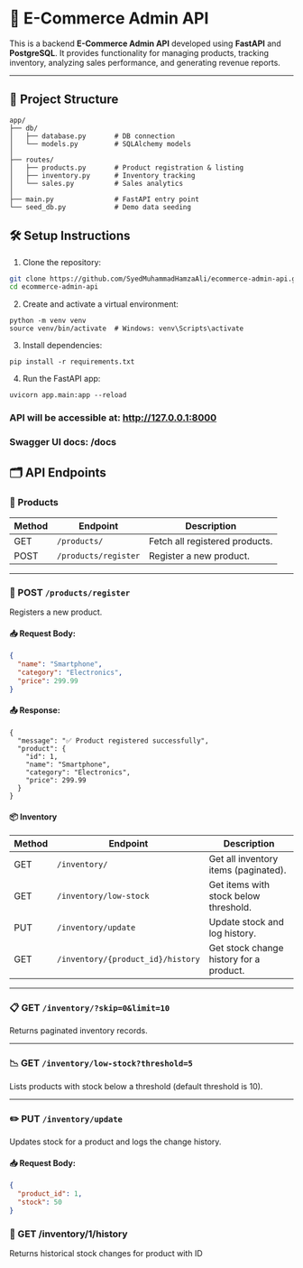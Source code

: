 # 🛒 E-Commerce Admin API

This is a backend **E-Commerce Admin API** developed using **FastAPI** and **PostgreSQL**. It provides functionality for managing products, tracking inventory, analyzing sales performance, and generating revenue reports.

---

## 📁 Project Structure

```text
app/
├── db/
│   ├── database.py       # DB connection
│   └── models.py         # SQLAlchemy models
│
├── routes/
│   ├── products.py       # Product registration & listing
│   ├── inventory.py      # Inventory tracking
│   └── sales.py          # Sales analytics
│
├── main.py               # FastAPI entry point
└── seed_db.py            # Demo data seeding
```

## 🛠 Setup Instructions

1. Clone the repository:

```bash
git clone https://github.com/SyedMuhammadHamzaAli/ecommerce-admin-api.git
cd ecommerce-admin-api
```
2. Create and activate a virtual environment:

```
python -m venv venv
source venv/bin/activate  # Windows: venv\Scripts\activate
```
3. Install dependencies:

```
pip install -r requirements.txt
```

4. Run the FastAPI app:

```
uvicorn app.main:app --reload
```

### API will be accessible at: http://127.0.0.1:8000
### Swagger UI docs: /docs

## 🗂 API Endpoints

### 🧾 Products

| Method | Endpoint              | Description                    |
|--------|------------------------|--------------------------------|
| GET    | `/products/`           | Fetch all registered products. |
| POST   | `/products/register`   | Register a new product.        |

---

### 📝 POST `/products/register`

Registers a new product.

#### 📥 Request Body:

```json
{
  "name": "Smartphone",
  "category": "Electronics",
  "price": 299.99
}
```
#### 📤 Response:
```
{
  "message": "✅ Product registered successfully",
  "product": {
    "id": 1,
    "name": "Smartphone",
    "category": "Electronics",
    "price": 299.99
  }
}
```
#### 📦 Inventory

| Method | Endpoint                          | Description                                   |
|--------|-----------------------------------|-----------------------------------------------|
| GET    | `/inventory/`                     | Get all inventory items (paginated).          |
| GET    | `/inventory/low-stock`            | Get items with stock below threshold.         |
| PUT    | `/inventory/update`               | Update stock and log history.                 |
| GET    | `/inventory/{product_id}/history` | Get stock change history for a product.       |

---

### 📋 GET `/inventory/?skip=0&limit=10`

Returns paginated inventory records.

---

### 📉 GET `/inventory/low-stock?threshold=5`

Lists products with stock below a threshold (default threshold is 10).

---

### ✏️ PUT `/inventory/update`

Updates stock for a product and logs the change history.

#### 📥 Request Body:

```json
{
  "product_id": 1,
  "stock": 50
}
```
### 📜 GET /inventory/1/history

Returns historical stock changes for product with ID 

